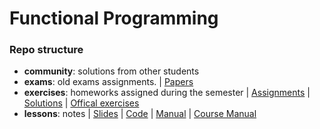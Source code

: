 # Functional Programming

### Repo structure

- **community**: solutions from other students
- **exams**: old exams assignments. | [Papers](http://cialdea.dia.uniroma3.it/teaching/pf/materiale/testi-di-esami/)
- **exercises**: homeworks assigned during the semester | [Assignments](http://cialdea.dia.uniroma3.it/teaching/pf/materiale/slides/EserciziProposti/) | [Solutions](http://cialdea.dia.uniroma3.it/teaching/pf/esercizi/) | [Offical exercises](https://www.ocaml.org/learn/tutorials/99problems.html)
- **lessons**: notes | [Slides](http://cialdea.dia.uniroma3.it/teaching/pf/materiale/slides/PDF/) | [Code](http://cialdea.dia.uniroma3.it/teaching/pf/materiale/slides/CODICE/) | [Manual](https://dev.realworldocaml.org/) | [Course Manual]()
